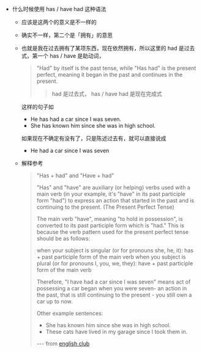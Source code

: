 - 什么时候使用 has / have had 这种语法

  - 应该是这两个的意义是不一样的

  - 确实不一样，第二个是「拥有」的意思

  - 也就是我在过去拥有了某项东西，现在依然拥有，所以这里的 had 是过去式，第一个 has / have 是助动词，

    > "Had" by itself is the past tense, while "Has had" is the present perfect, meaning it began in the past and continues in the present.
    >
    > >  had 是过去式， has / have had 是现在完成式

    这样的句子如

    - He has had a car since I was seven.
    - She has known him since she was in high school.

    如果现在不确定有没有了，只是陈述过去有，就可以直接说成

    - He had a  car since I was seven

  - 解释参考

    > "Has + had" and "Have + had"
    >
    > "Has" and "have" are auxiliary (or helping) verbs used with a main verb (in your example, it's "have" in its past participle form "had") to express an action that started in the past and is continuing to the present. (The Present Perfect Tense)
    >
    > The main verb "have", meaning "to hold in possession", is converted to its past participle form which is "had." This is because the verb pattern used for the present perfect tense should be as follows:
    >
    > when your subject is singular (or for pronouns she, he, it): has + past participle form of the main verb
    > when you subject is plural (or for pronouns I, you, we, they): have + past participle form of the main verb
    >
    > Therefore, "I have had a car since I was seven" means act of possessing a car began when you were seven- an action in the past, that is still continuing to the present - you still own a car up to now.
    >
    > Other example sentences:
    > - She has known him since she was in high school.
    > - These cats have lived in my garage since I took them in.
    >
    > --- from [english club](https://www.englishclub.com/tefl-forums/viewtopic.php?t=26865#:~:text=%22Has%20%2B%20had%22%20and%20%22,The%20Present%20Perfect%20Tense)

    